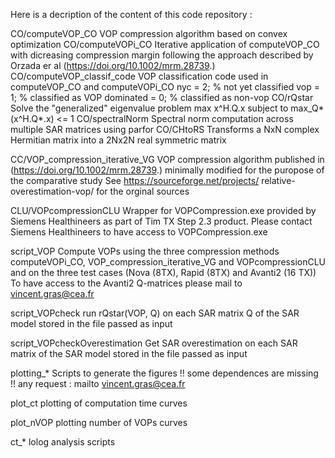 Here is a decription of the content of this code repository :

CO/computeVOP_CO
    VOP compression algorithm based on convex optimization
CO/computeVOPi_CO
	Iterative application of computeVOP_CO with dicreasing compression margin following the approach described by Orzada er al (https://doi.org/10.1002/mrm.28739.)
CO/computeVOP_classif_code
	VOP classification code used in computeVOP_CO and computeVOPi_CO
	nyc = 2; % not yet classified
	vop = 1; % classified as VOP
	dominated = 0; % classified as non-vop
CO/rQstar
	Solve the "generalized" eigenvalue problem max x^H.Q.x subject to max_Q*(x^H.Q*.x) <= 1
CO/spectralNorm
	Spectral norm computation across multiple SAR matrices using parfor
CO/CHtoRS
	Transforms a NxN complex Hermitian matrix into a 2Nx2N real symmetric matrix

CC/VOP_compression_iterative_VG
	VOP compression algorithm published in  (https://doi.org/10.1002/mrm.28739.) minimally modified for the puropose of the comparative study
	See https://sourceforge.net/projects/ relative-overestimation-vop/ for the orginal sources

CLU/VOPcompressionCLU
	Wrapper for VOPCompression.exe provided by Siemens Healthineers as part of Tim TX Step 2.3 product. 
	Please contact Siemens Healthineers to have access to VOPCompression.exe 

script_VOP
	Compute VOPs using the three compression methods computeVOPi_CO, VOP_compression_iterative_VG and VOPcompressionCLU and on the three test cases (Nova (8TX), Rapid (8TX) and Avanti2 (16 TX))
	To have access to the Avanti2 Q-matrices please mail to vincent.gras@cea.fr

script_VOPcheck
	run rQstar(VOP, Q) on each SAR matrix Q of the SAR model stored in the file passed as input

script_VOPcheckOverestimation
	Get SAR overestimation on each SAR matrix of the SAR model stored in the file passed as input
	
plotting_*
	Scripts to generate the figures
	!! some dependences are missing !! any request : mailto vincent.gras@cea.fr 

plot_ct
	plotting of computation time curves
	
plot_nVOP
	plotting number of VOPs curves

ct_*
	lolog analysis scripts
